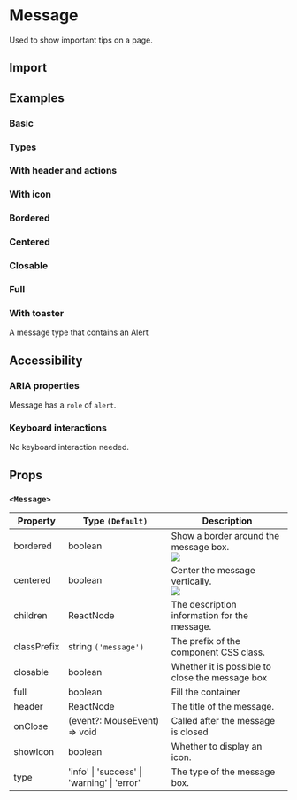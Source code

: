 # Message

Used to show important tips on a page.

## Import

<!--{include:<import-guide>}-->

## Examples

### Basic

<!--{include:`basic.md`}-->

### Types

<!--{include:`types.md`}-->

### With header and actions

<!--{include:`header.md`}-->

### With icon

<!--{include:`icons.md`}-->

### Bordered

<!--{include:`bordered.md`}-->

### Centered

<!--{include:`centered.md`}-->

### Closable

<!--{include:`close.md`}-->

### Full

<!--{include:`full.md`}-->

### With toaster

A message type that contains an Alert

<!--{include:`with-toaster.md`}-->

## Accessibility

### ARIA properties

Message has a `role` of `alert`.

### Keyboard interactions

No keyboard interaction needed.

## Props

### `<Message>`

| Property    | Type `(Default)`                            | Description                                           |
| ----------- | ------------------------------------------- | ----------------------------------------------------- |
| bordered    | boolean                                     | Show a border around the message box.<br/>![][5.53.0] |
| centered    | boolean                                     | Center the message vertically.<br/>![][5.53.0]        |
| children    | ReactNode                                   | The description information for the message.          |
| classPrefix | string `('message')`                        | The prefix of the component CSS class.                |
| closable    | boolean                                     | Whether it is possible to close the message box       |
| full        | boolean                                     | Fill the container                                    |
| header      | ReactNode                                   | The title of the message.                             |
| onClose     | (event?: MouseEvent) => void                | Called after the message is closed                    |
| showIcon    | boolean                                     | Whether to display an icon.                           |
| type        | 'info' \| 'success' \| 'warning' \| 'error' | The type of the message box.                          |

[5.53.0]: https://img.shields.io/badge/>=-v5.53.0-blue
